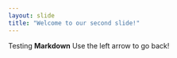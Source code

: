 ```yaml
---
layout: slide
title: "Welcome to our second slide!"
---
```

Testing **Markdown**
Use the left arrow to go back!
